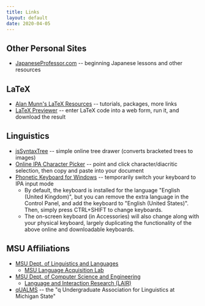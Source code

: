 ```yaml
---
title: Links
layout: default
date: 2020-04-05
---
```


## Other Personal Sites

* [JapaneseProfessor.com][jp] -- beginning Japanese lessons and other resources


## LaTeX

* [Alan Munn's LaTeX Resources](https://amunn.github.io/latex/) -- tutorials, packages, more links
* [LaTeX Previewer](https://www.tlhiv.org/ltxpreview/) -- enter LaTeX code into a web form, run it, and download the result


## Linguistics

* [jsSyntaxTree](https://ironcreek.net/syntaxtree/) -- simple online tree drawer (converts bracketed trees to images)
* [Online IPA Character Picker](https://r12a.github.io/pickers/ipa/) -- point and click character/diacritic selection, then copy and paste into your document
* [Phonetic Keyboard for Windows](https://www.phon.ucl.ac.uk/resource/phonetics/) -- temporarily switch your keyboard to IPA input mode
    * By default, the keyboard is installed for the language "English (United Kingdom)", but you can remove the extra language in the Control Panel, and add the keyboard to "English (United States)". Then, simply press CTRL+SHIFT to change keyboards.
    * The on-screen keyboard (in Accessories) will also change along with your physical keyboard, largely duplicating the functionality of the above online and downloadable keyboards.


## MSU Affiliations

* [MSU Dept. of Linguistics and Languages][linlang]
    * [MSU Language Acquisition Lab][msuacq]
* [MSU Dept. of Computer Science and Engineering][cse]
    * [Language and Interaction Research (LAIR)][lair]
* [qUALMS][qualms] -- the "q Undergraduate Association for Linguistics at Michigan State"


[cse]: https://www.cse.msu.edu
[jp]: https://www.japaneseprofessor.com
[lair]: http://lair.cse.msu.edu/
[linlang]: https://linglang.msu.edu
[msuacq]: http://www.msuacquisition.wordpress.com/
[qualms]: https://sites.google.com/site/msuqualms/
